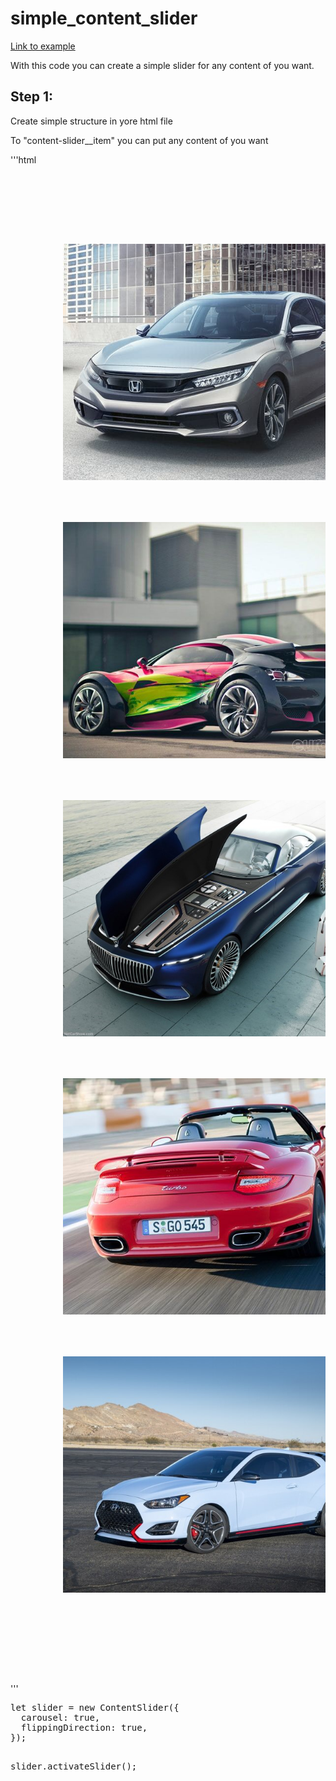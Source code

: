 # simple_content_slider

<a href="https://vpodhornyi.github.io/simple_content_slider/">Link to example</a>
<br/>
<p>With this code you can create a simple slider for any content of you want.</p>
<h2>Step 1:</h2>
<p>Create simple structure in yore html file</p>
<p>To "content-slider__item" you can put any content of you want</p>
'''html
<pre>
<div class="content-slider" id="slider">
    <div class="content-slider__arrow content-slider__arrow_left"></div>
    <div class="content-slider__contents">
      <div class="content-slider__item">
          <img src="./img/ch.jpeg" alt="photo" class="content-slider__photo">
      </div>
      <div class="content-slider__item">
          <img src="./img/cn.jpg" alt="photo" class="content-slider__photo">
      </div>
      <div class="content-slider__item">
          <img src="./img/lb.jpeg" alt="photo" class="content-slider__photo">
      </div>
      <div class="content-slider__item">
          <img src="./img/ps.jpg" alt="photo" class="content-slider__photo">
      </div>
      <div class="content-slider__item  content-slider__item_active">
          <img src="./img/rf.jpg" alt="photo" class="content-slider__photo">
      </div>
    </div>
    <div class="content-slider__arrow content-slider__arrow_right"></div>
  </div>
</pre>
'''
<pre>
let slider = new ContentSlider({
  carousel: true,
  flippingDirection: true,
});

slider.activateSlider();
</pre>
